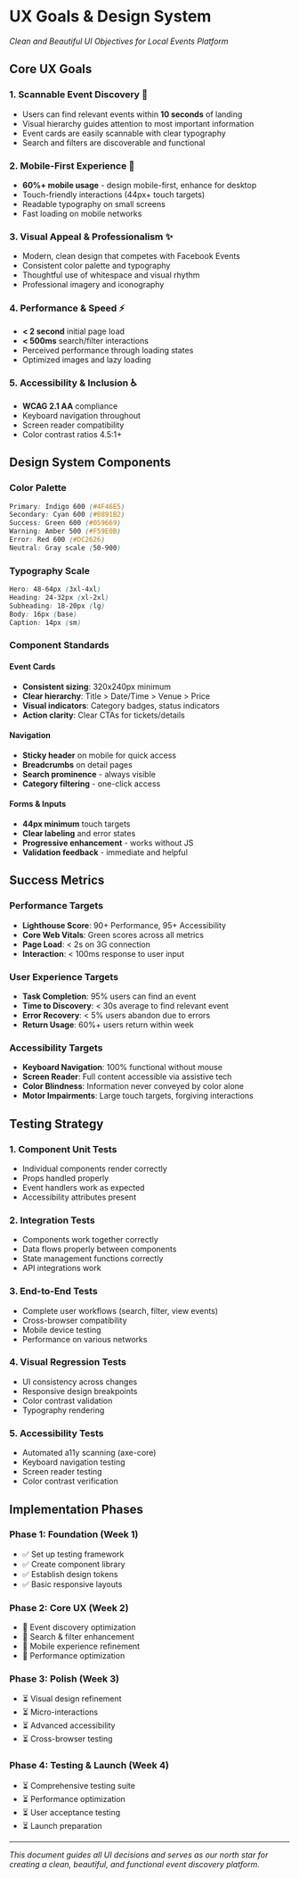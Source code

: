 # UX Goals & Design System
*Clean and Beautiful UI Objectives for Local Events Platform*

## Core UX Goals

### 1. **Scannable Event Discovery** 🎯
- Users can find relevant events within **10 seconds** of landing
- Visual hierarchy guides attention to most important information
- Event cards are easily scannable with clear typography
- Search and filters are discoverable and functional

### 2. **Mobile-First Experience** 📱
- **60%+ mobile usage** - design mobile-first, enhance for desktop
- Touch-friendly interactions (44px+ touch targets)
- Readable typography on small screens
- Fast loading on mobile networks

### 3. **Visual Appeal & Professionalism** ✨
- Modern, clean design that competes with Facebook Events
- Consistent color palette and typography
- Thoughtful use of whitespace and visual rhythm
- Professional imagery and iconography

### 4. **Performance & Speed** ⚡
- **< 2 second** initial page load
- **< 500ms** search/filter interactions
- Perceived performance through loading states
- Optimized images and lazy loading

### 5. **Accessibility & Inclusion** ♿
- **WCAG 2.1 AA** compliance
- Keyboard navigation throughout
- Screen reader compatibility
- Color contrast ratios 4.5:1+

## Design System Components

### Color Palette
```css
Primary: Indigo 600 (#4F46E5)
Secondary: Cyan 600 (#0891B2)
Success: Green 600 (#059669)
Warning: Amber 500 (#F59E0B)
Error: Red 600 (#DC2626)
Neutral: Gray scale (50-900)
```

### Typography Scale
```css
Hero: 48-64px (3xl-4xl)
Heading: 24-32px (xl-2xl)
Subheading: 18-20px (lg)
Body: 16px (base)
Caption: 14px (sm)
```

### Component Standards

#### Event Cards
- **Consistent sizing**: 320x240px minimum
- **Clear hierarchy**: Title > Date/Time > Venue > Price
- **Visual indicators**: Category badges, status indicators
- **Action clarity**: Clear CTAs for tickets/details

#### Navigation
- **Sticky header** on mobile for quick access
- **Breadcrumbs** on detail pages
- **Search prominence** - always visible
- **Category filtering** - one-click access

#### Forms & Inputs
- **44px minimum** touch targets
- **Clear labeling** and error states
- **Progressive enhancement** - works without JS
- **Validation feedback** - immediate and helpful

## Success Metrics

### Performance Targets
- **Lighthouse Score**: 90+ Performance, 95+ Accessibility
- **Core Web Vitals**: Green scores across all metrics
- **Page Load**: < 2s on 3G connection
- **Interaction**: < 100ms response to user input

### User Experience Targets
- **Task Completion**: 95% users can find an event
- **Time to Discovery**: < 30s average to find relevant event
- **Error Recovery**: < 5% users abandon due to errors
- **Return Usage**: 60%+ users return within week

### Accessibility Targets
- **Keyboard Navigation**: 100% functional without mouse
- **Screen Reader**: Full content accessible via assistive tech
- **Color Blindness**: Information never conveyed by color alone
- **Motor Impairments**: Large touch targets, forgiving interactions

## Testing Strategy

### 1. **Component Unit Tests**
- Individual components render correctly
- Props handled properly
- Event handlers work as expected
- Accessibility attributes present

### 2. **Integration Tests**
- Components work together correctly
- Data flows properly between components
- State management functions correctly
- API integrations work

### 3. **End-to-End Tests**
- Complete user workflows (search, filter, view events)
- Cross-browser compatibility
- Mobile device testing
- Performance on various networks

### 4. **Visual Regression Tests**
- UI consistency across changes
- Responsive design breakpoints
- Color contrast validation
- Typography rendering

### 5. **Accessibility Tests**
- Automated a11y scanning (axe-core)
- Keyboard navigation testing
- Screen reader testing
- Color contrast verification

## Implementation Phases

### Phase 1: Foundation (Week 1)
- ✅ Set up testing framework
- ✅ Create component library
- ✅ Establish design tokens
- ✅ Basic responsive layouts

### Phase 2: Core UX (Week 2)
- 🔄 Event discovery optimization
- 🔄 Search & filter enhancement
- 🔄 Mobile experience refinement
- 🔄 Performance optimization

### Phase 3: Polish (Week 3)
- ⏳ Visual design refinement
- ⏳ Micro-interactions
- ⏳ Advanced accessibility
- ⏳ Cross-browser testing

### Phase 4: Testing & Launch (Week 4)
- ⏳ Comprehensive testing suite
- ⏳ Performance optimization
- ⏳ User acceptance testing
- ⏳ Launch preparation

---

*This document guides all UI decisions and serves as our north star for creating a clean, beautiful, and functional event discovery platform.*